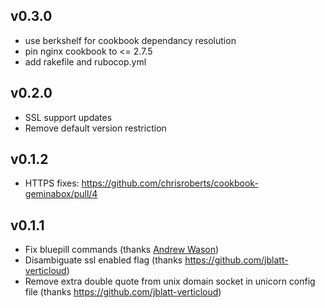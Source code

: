 ## v0.3.0
* use berkshelf for cookbook dependancy resolution
* pin nginx cookbook to <= 2.7.5
* add rakefile and rubocop.yml 

## v0.2.0
* SSL support updates
* Remove default version restriction

## v0.1.2
* HTTPS fixes: https://github.com/chrisroberts/cookbook-geminabox/pull/4

## v0.1.1
* Fix bluepill commands (thanks [Andrew Wason](https://github.com/rectalogic))
* Disambiguate ssl enabled flag (thanks https://github.com/jblatt-verticloud)
* Remove extra double quote from unix domain socket in unicorn config file (thanks https://github.com/jblatt-verticloud)
